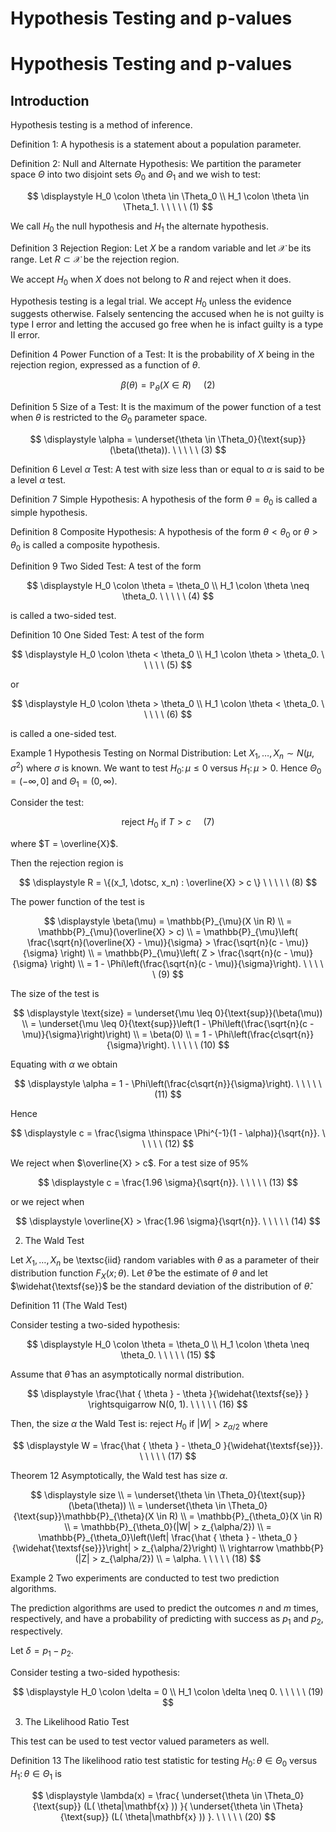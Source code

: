 # Hypothesis Testing and p-values

# Hypothesis Testing and p-values


## Introduction

Hypothesis testing is a method of inference.

Definition 1:
A hypothesis is a statement about a population parameter.

Definition 2:
Null and Alternate Hypothesis:
We partition the parameter space $\Theta$ into two disjoint sets $\Theta_0$ and $\Theta_1$ and we wish to test:

$$
\displaystyle H_0 \colon \theta \in \Theta_0 \\ H_1 \colon \theta \in \Theta_1. \ \ \ \ \ (1)
$$



We call $H_0$ the null hypothesis and $H_1$ the alternate hypothesis. 

Definition 3 Rejection Region: Let $X$ be a random variable and let $\mathcal{X}$ be its range. Let $R \subset \mathcal{X}$ be the rejection region.

We accept $H_0$ when $X$ does not belong to $R$ and reject when it does. 

Hypothesis testing is a legal trial. We accept $H_0$ unless the evidence suggests otherwise. Falsely sentencing the accused when he is not guilty is type I error and letting the accused go free when he is infact guilty is a type II error.

Definition 4 
Power Function of a Test: It is the probability of $X$ being in the rejection region, expressed as a function of $\theta$.

$$
\displaystyle \beta(\theta) = \mathbb{P}_{\theta}(X \in R) \ \ \ \ \ (2)
$$

Definition 5 
Size of a Test: It is the maximum of the power function of a test when $\theta$ is restricted to the $\Theta_0$ parameter space.

$$
\displaystyle \alpha = \underset{\theta \in \Theta_0}{\text{sup}}(\beta(\theta)). \ \ \ \ \ (3)
$$

Definition 6 
Level $\alpha$ Test: A test with size less than or equal to $\alpha$ is said to be a level $\alpha$ test. 

Definition 7 
Simple Hypothesis: A hypothesis of the form $\theta = \theta_0$ is called a simple hypothesis. 

Definition 8 
Composite Hypothesis: A hypothesis of the form $\theta < \theta_0$ or $\theta > \theta_0$ is called a composite hypothesis. 

Definition 9 
Two Sided Test: A test of the form

$$
\displaystyle H_0 \colon \theta = \theta_0 \\ H_1 \colon \theta \neq \theta_0. \ \ \ \ \ (4)
$$

is called a two-sided test. 

Definition 10 
One Sided Test: A test of the form

$$
\displaystyle H_0 \colon \theta < \theta_0 \\ H_1 \colon \theta > \theta_0. \ \ \ \ \ (5)
$$

or

$$
\displaystyle H_0 \colon \theta > \theta_0 \\ H_1 \colon \theta < \theta_0. \ \ \ \ \ (6)
$$

is called a one-sided test. 

Example 1 
Hypothesis Testing on Normal Distribution: 
Let $X_1, \dotsc, X_n \sim N(\mu, \sigma^2)$ where $\sigma$ is known. We want to test $H_0 \colon \mu \leq 0$ versus $H_1 \colon \mu > 0$. Hence $\Theta_0 = (- \infty, 0]$ and $\Theta_1 = ( 0, \infty)$.

Consider the test:

$$
\displaystyle \text{reject } H_0 \text{ if } T > c \ \ \ \ \ (7)
$$

where $T = \overline{X}$.

Then the rejection region is

$$
\displaystyle R = \{(x_1, \dotsc, x_n) : \overline{X} > c \} \ \ \ \ \ (8)
$$

The power function of the test is

$$
\displaystyle \beta(\mu) = \mathbb{P}_{\mu}(X \in R) \\ = \mathbb{P}_{\mu}(\overline{X} > c) \\ = \mathbb{P}_{\mu}\left( \frac{\sqrt{n}(\overline{X} - \mu)}{\sigma} > \frac{\sqrt{n}(c - \mu)}{\sigma} \right) \\ = \mathbb{P}_{\mu}\left( Z > \frac{\sqrt{n}(c - \mu)}{\sigma} \right) \\ = 1 - \Phi\left(\frac{\sqrt{n}(c - \mu)}{\sigma}\right). \ \ \ \ \ (9)
$$

The size of the test is

$$
\displaystyle \text{size} = \underset{\mu \leq 0}{\text{sup}}(\beta(\mu)) \\ = \underset{\mu \leq 0}{\text{sup}}\left(1 - \Phi\left(\frac{\sqrt{n}(c - \mu)}{\sigma}\right)\right) \\ = \beta(0) \\ = 1 - \Phi\left(\frac{c\sqrt{n}}{\sigma}\right). \ \ \ \ \ (10)
$$

Equating with $\alpha$ we obtain

$$
\displaystyle \alpha = 1 - \Phi\left(\frac{c\sqrt{n}}{\sigma}\right). \ \ \ \ \ (11)
$$

Hence

$$
\displaystyle c = \frac{\sigma \thinspace \Phi^{-1}(1 - \alpha)}{\sqrt{n}}. \ \ \ \ \ (12)
$$

We reject when $\overline{X} > c$. For a test size of 95%

$$
\displaystyle c = \frac{1.96 \sigma}{\sqrt{n}}. \ \ \ \ \ (13)
$$

or we reject when

$$
\displaystyle \overline{X} > \frac{1.96 \sigma}{\sqrt{n}}. \ \ \ \ \ (14)
$$

2. The Wald Test

Let $X_1, \dotsc, X_n$ be \textsc{iid} random variables with $\theta$ as a parameter of their distribution function $F_X(x; \theta)$. Let $\hat{\theta}$ be the estimate of $\theta$ and let $\widehat{\textsf{se}}$ be the standard deviation of the distribution of $\hat{\theta}$.

Definition 11 (The Wald Test)

Consider testing a two-sided hypothesis:

$$
\displaystyle H_0 \colon \theta = \theta_0 \\ H_1 \colon \theta \neq \theta_0. \ \ \ \ \ (15)
$$

Assume that $\hat{\theta}$ has an asymptotically normal distribution.

$$
\displaystyle \frac{\hat { \theta } - \theta }{\widehat{\textsf{se}} } \rightsquigarrow N(0, 1). \ \ \ \ \ (16)
$$

Then, the size $\alpha$ the Wald Test is: reject $H_0$ if $|W| > z_{\alpha/2}$ where

$$
\displaystyle W = \frac{\hat { \theta } - \theta_0 }{\widehat{\textsf{se}}}. \ \ \ \ \ (17)
$$

Theorem 12 Asymptotically, the Wald test has size $\alpha$.

$$
\displaystyle size \\ = \underset{\theta \in \Theta_0}{\text{sup}}(\beta(\theta)) \\ = \underset{\theta \in \Theta_0}{\text{sup}}\mathbb{P}_{\theta}(X \in R) \\ = \mathbb{P}_{\theta_0}(X \in R) \\ = \mathbb{P}_{\theta_0}(|W| > z_{\alpha/2}) \\ = \mathbb{P}_{\theta_0}\left(\left| \frac{\hat { \theta } - \theta_0 }{\widehat{\textsf{se}}}\right| > z_{\alpha/2}\right) \\ \rightarrow \mathbb{P}(|Z| > z_{\alpha/2}) \\ = \alpha. \ \ \ \ \ (18)
$$

Example 2 Two experiments are conducted to test two prediction algorithms.

The prediction algorithms are used to predict the outcomes $n$ and $m$ times, respectively, and have a probability of predicting with success as $p_1$ and $p_2$, respectively.

Let $\delta = p_1 - p_2$.

Consider testing a two-sided hypothesis:

$$
\displaystyle H_0 \colon \delta = 0 \\ H_1 \colon \delta \neq 0. \ \ \ \ \ (19)
$$

3. The Likelihood Ratio Test

This test can be used to test vector valued parameters as well.

Definition 13 The likelihood ratio test statistic for testing $H_0 \colon \theta \in \Theta_0$ versus $H_1 \colon \theta \in \Theta_1$ is

$$
\displaystyle \lambda(x) = \frac{ \underset{\theta \in \Theta_0}{\text{sup}} (L( \theta|\mathbf{x} )) }{ \underset{\theta \in \Theta}{\text{sup}} (L( \theta|\mathbf{x} )) }. \ \ \ \ \ (20)
$$

